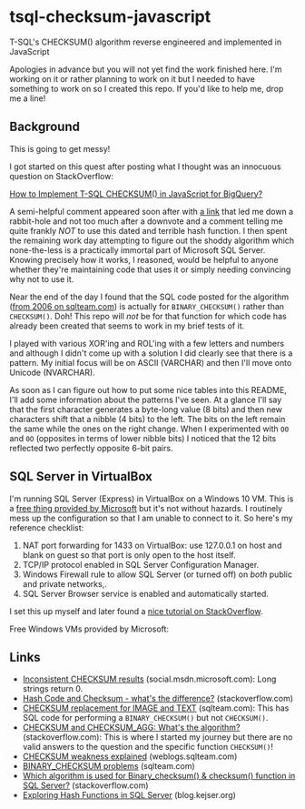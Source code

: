 # tsql-checksum-javascript
T-SQL's CHECKSUM() algorithm reverse engineered and implemented in JavaScript

Apologies in advance but you will not yet find the work finished here. I'm
working on it or rather planning to work on it but I needed to have something to
work on so I created this repo. If you'd like to help me, drop me a line!

## Background

This is going to get messy!

I got started on this quest after posting what I thought was an innocuous
question on StackOverflow:

[How to Implement T-SQL CHECKSUM() in JavaScript for BigQuery?](https://stackoverflow.com/questions/58980138/)

A semi-helpful comment appeared soon after with
[a link](https://stackoverflow.com/questions/16316009/) that led me down a
rabbit-hole and not too much after a downvote and a comment telling me quite
frankly *NOT* to use this dated and terrible hash function. I then spent the
remaining work day attempting to figure out the shoddy algorithm which
none-the-less is a practically immortal part of Microsoft SQL Server. Knowing
precisely how it works, I reasoned, would be helpful to anyone whether they're
maintaining code that uses it or simply needing convincing why not to use it.

Near the end of the day I found that the SQL code posted for the algorithm
([from 2006 on sqlteam.com](https://www.sqlteam.com/forums/topic.asp?TOPIC_ID=70832))
is actually for `BINARY_CHECKSUM()` rather than `CHECKSUM()`. Doh! This repo
will *not* be for that function for which code has already been created that
seems to work in my brief tests of it.

I played with various XOR'ing and ROL'ing with a few letters and numbers and
although I didn't come up with a solution I did clearly see that there is a
pattern. My initial focus will be on ASCII (VARCHAR) and then I'll move onto
Unicode (NVARCHAR).

As soon as I can figure out how to put some nice tables into this README, I'll
add some information about the patterns I've seen. At a glance I'll say that
the first character generates a byte-long value (8 bits) and then new characters
shift that a nibble (4 bits) to the left. The bits on the left remain the same
while the ones on the right change. When I experimented with `O0` and `0O`
(opposites in terms of lower nibble bits) I noticed that the 12 bits reflected
two perfectly opposite 6-bit pairs.

## SQL Server in VirtualBox

I'm running SQL Server (Express) in VirtualBox on a Windows 10 VM. This is a
[free thing provided by Microsoft](https://developer.microsoft.com/en-us/windows/downloads/virtual-machines)
but it's not without hazards. I routinely mess up the configuration so that I
am unable to connect to it. So here's my reference checklist:

  1. NAT port forwarding for 1433 on VirtualBox: use 127.0.0.1 on host and blank on guest so that port is only open to the host itself.
  2. TCP/IP protocol enabled in SQL Server Configuration Manager.
  3. Windows Firewall rule to allow SQL Server (or turned off) on _both_ public and private networks,.
  4. SQL Server Browser service is enabled and automatically started. 

I set this up myself and later found a [nice tutorial on StackOverflow](https://stackoverflow.com/a/37616522/9642).

Free Windows VMs provided by Microsoft: 

## Links

  * [Inconsistent CHECKSUM results](https://social.msdn.microsoft.com/Forums/sqlserver/en-US/a0818cd0-cd84-43ad-9266-2c50c38affdf/inconsistent-checksum-results?forum=transactsql)
    (social.msdn.microsoft.com): Long strings return 0.
  * [Hash Code and Checksum - what's the difference?](https://stackoverflow.com/questions/460576/hash-code-and-checksum-whats-the-difference)
    (stackoverflow.com)
  * [CHECKSUM replacement for IMAGE and TEXT](https://www.sqlteam.com/forums/topic.asp?TOPIC_ID=70832)
    (sqlteam.com): This has SQL code for performing a `BINARY_CHECKSUM()` but
    not `CHECKSUM()`.
  * [CHECKSUM and CHECKSUM_AGG: What's the algorithm?](https://stackoverflow.com/questions/16316009/checksum-and-checksum-agg-whats-the-algorithm)
    (stackoverflow.com): This is where I started my journey but there are no
    valid answers to the question and the specific function `CHECKSUM()`!
  * [CHECKSUM weakness explained](https://weblogs.sqlteam.com/peterl/2010/08/19/checksum-weakness-explained/)
    (weblogs.sqlteam.com)
  * [BINARY_CHECKSUM problems](https://www.sqlteam.com/forums/topic.asp?TOPIC_ID=70328)
    (sqlteam.com)
  * [Which algorithm is used for Binary_checksum() & checksum() function in SQL Server?](https://stackoverflow.com/questions/49345105/which-algorithm-is-used-for-binary-checksum-checksum-function-in-sql-serve)
    (stackoverflow.com)
  * [Exploring Hash Functions in SQL Server](http://blog.kejser.org/exploring-hash-functions-in-sql-server/)
    (blog.kejser.org)
